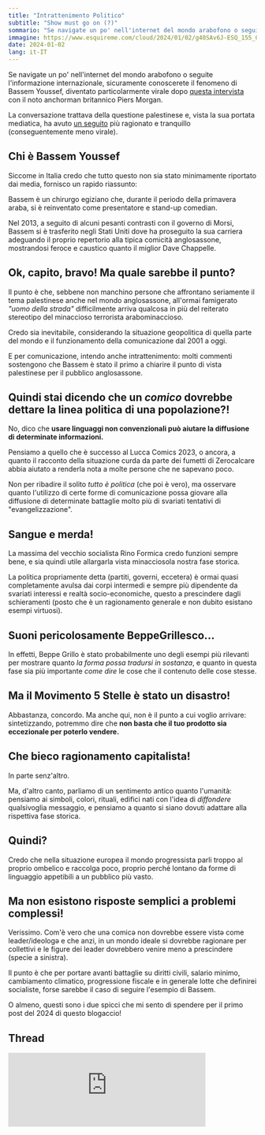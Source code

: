 ```yaml
---
title: "Intrattenimento Politico"
subtitle: "Show must go on (?)"
sommario: "Se navigate un po' nell'internet del mondo arabofono o segui l'informazione internazionale, sicuramente cconoscerete il fenomeno di Bassem Youssef, diventato particolarmente virale dopo questa intervista..."
immagine: https://www.esquireme.com/cloud/2024/01/02/g40SAv6J-ESQ_155_000_Digitalcover_BassemYoussef-1200x1500.jpg 
date: 2024-01-02
lang: it-IT
---
```


Se navigate un po' nell'internet del mondo arabofono o seguite l'informazione internazionale, sicuramente conoscerete  il fenomeno di Bassem Youssef, diventato particolarmente virale dopo [questa intervista](https://www.youtube.com/watch?v=4idQbwsvtUo) con il noto anchorman britannico Piers Morgan.

La conversazione trattava della questione palestinese e, vista la sua portata mediatica, ha avuto [un seguito](https://youtu.be/rqjO5Z9Lt_M?si=hRhLphwyFVICsYBk) più ragionato e tranquillo (conseguentemente meno virale).

## Chi è Bassem Youssef

Siccome in Italia credo che tutto questo non sia stato minimamente riportato dai media, fornisco un rapido riassunto:

Bassem è un chirurgo egiziano che, durante il periodo della primavera araba, si è reinventato come presentatore e stand-up comedian.

Nel 2013, a seguito di alcuni pesanti contrasti con il governo di Morsi, Bassem si è trasferito negli Stati Uniti dove ha proseguito la sua carriera adeguando il proprio repertorio alla tipica comicità anglosassone, mostrandosi feroce e caustico quanto il miglior Dave Chappelle.

## Ok, capito, bravo! Ma quale sarebbe il punto?

Il punto è che, sebbene non manchino persone che affrontano seriamente il tema palestinese anche nel mondo anglosassone, all'ormai famigerato _"uomo della strada"_ difficilmente arriva qualcosa in più del reiterato stereotipo del minaccioso terrorista arabominaccioso.

Credo sia inevitabile, considerando la situazione geopolitica di quella parte del mondo e il funzionamento della comunicazione dal 2001 a oggi.

E per comunicazione, intendo anche intrattenimento: molti commenti sostengono che Bassem è stato il primo a chiarire il punto di vista palestinese per il pubblico anglosassone.

## Quindi stai dicendo che un _comico_ dovrebbe dettare la linea politica di una popolazione?!

No, dico che **usare linguaggi non convenzionali può aiutare la diffusione di determinate informazioni.** 

Pensiamo a quello che è successo al Lucca Comics 2023, o ancora, a quanto il racconto della situazione curda da parte dei fumetti di Zerocalcare abbia aiutato a renderla nota a molte persone che ne sapevano poco.

Non per ribadire il solito _tutto è politica_ (che poi è vero), ma osservare quanto l'utilizzo di certe forme di comunicazione possa giovare alla diffusione di determinate battaglie molto più di svariati tentativi di "evangelizzazione".

## Sangue e merda! 

La massima del vecchio socialista Rino Formica credo funzioni sempre bene, e sia quindi utile allargarla vista minacciosola nostra fase storica.

La politica propriamente detta (partiti, governi, eccetera) è ormai quasi completamente avulsa dai corpi intermedi e sempre più dipendente da svariati interessi e realtà socio-economiche, questo a prescindere dagli schieramenti (posto che è un ragionamento generale e non dubito esistano esempi virtuosi).

## Suoni pericolosamente BeppeGrillesco...

In effetti, Beppe Grillo è stato probabilmente uno degli esempi più rilevanti per mostrare quanto _la forma possa tradursi in sostanza_, e quanto in questa fase sia più importante _come dire_ le cose che il contenuto delle cose stesse.

## Ma il Movimento 5 Stelle è stato un disastro! 

Abbastanza, concordo. Ma anche qui, non è il punto a cui voglio arrivare: sintetizzando, potremmo dire che **non basta che il tuo prodotto sia eccezionale per poterlo vendere.**

## Che bieco ragionamento capitalista!

In parte senz'altro. 

Ma, d'altro canto, parliamo di un sentimento antico quanto l'umanità: pensiamo ai simboli, colori, rituali, edifici nati con l'idea di _diffondere_ qualsivoglia messaggio, e pensiamo a quanto si siano dovuti adattare alla rispettiva fase storica.

## Quindi?

Credo che nella situazione europea il mondo progressista parli troppo al proprio ombelico e raccolga poco, proprio perché lontano da forme di linguaggio appetibili a un pubblico più vasto.

## Ma non esistono risposte semplici a problemi complessi!

Verissimo. Com'è vero che unə comicə non dovrebbe essere vistə come leader/ideologə e che anzi, in un mondo ideale si dovrebbe ragionare per collettivi e le figure dei leader dovrebbero venire meno a prescindere (specie a sinistra).

Il punto è che per portare avanti battaglie su diritti civili, salario minimo, cambiamento climatico, progressione fiscale e in generale lotte che definirei socialiste, forse sarebbe il caso di seguire l'esempio di Bassem.

O almeno, questi sono i due spicci che mi sento di spendere per il primo post del 2024 di questo blogaccio!

## Thread

<iframe src="https://livellosegreto.it/@xabacadabra/111686206142131894/embed" class="mastodon-embed" style="max-width: 100%; border: 0" width="400" allowfullscreen="allowfullscreen"></iframe><script src="https://livellosegreto.it/embed.js" async="async"></script>